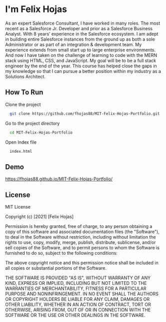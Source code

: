
# I'm Felix Hojas

As an expert Salesforce Consultant, I have worked in many roles. The most recent as a Salesforce Jr. Developer and prior as a Salesforce Business Analyst. With 8 years’ experience in the Salesforce ecosystem. I am adept in building entire Salesforce instances from the ground up as both a sole Administrator or as part of an integration & development team. My experience extends from small start up to large enterprise environments. And now I have taken on the challenge of learning to code with the MERN stack using HTML, CSS, and JavaScript. My goal will be to be a full stack engineer by the end of the year. This course has helped close the gaps in my knowledge so that I can pursue a better position within my industry as a Solutions Architect.

## How To Run

Clone the project

```bash
  git clone https://github.com/fhojas88/MIT-Felix-Hojas-Portfolio.git
```

Go to the project directory

```bash
  cd MIT-Felix-Hojas-Portfolio
```

Open Index file

```bash
  index.html
```

  
## Demo

https://fhojas88.github.io/MIT-Felix-Hojas-Portfolio/

  
## License

MIT License

Copyright (c) [2021] [Felix Hojas]

Permission is hereby granted, free of charge, to any person obtaining a copy
of this software and associated documentation files (the "Software"), to deal
in the Software without restriction, including without limitation the rights
to use, copy, modify, merge, publish, distribute, sublicense, and/or sell
copies of the Software, and to permit persons to whom the Software is
furnished to do so, subject to the following conditions:

The above copyright notice and this permission notice shall be included in all
copies or substantial portions of the Software.

THE SOFTWARE IS PROVIDED "AS IS", WITHOUT WARRANTY OF ANY KIND, EXPRESS OR
IMPLIED, INCLUDING BUT NOT LIMITED TO THE WARRANTIES OF MERCHANTABILITY,
FITNESS FOR A PARTICULAR PURPOSE AND NONINFRINGEMENT. IN NO EVENT SHALL THE
AUTHORS OR COPYRIGHT HOLDERS BE LIABLE FOR ANY CLAIM, DAMAGES OR OTHER
LIABILITY, WHETHER IN AN ACTION OF CONTRACT, TORT OR OTHERWISE, ARISING FROM,
OUT OF OR IN CONNECTION WITH THE SOFTWARE OR THE USE OR OTHER DEALINGS IN THE
SOFTWARE.

  

